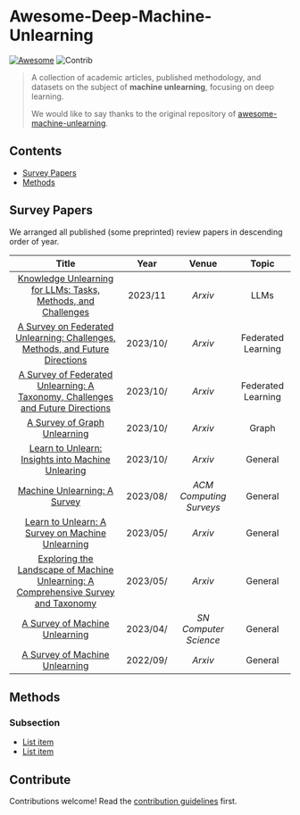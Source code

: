 # Awesome-Deep-Machine-Unlearning 

[![Awesome](https://awesome.re/badge.svg)](https://awesome.re) <img src="https://img.shields.io/badge/Contributions-Welcome-278ea5" alt="Contrib"/>

> A collection of academic articles, published methodology, and datasets on the subject of **machine unlearning**, focusing on deep learning.
> 
> We would like to say thanks to the original repository of [awesome-machine-unlearning](https://github.com/tamlhp/awesome-machine-unlearning).

## Contents

- [Survey Papers](#survey-papers)
- [Methods](#methods)


## Survey Papers

We arranged all published (some preprinted) review papers in descending order of year.

| **Title** | **Year** | **Venue** | **Topic** |
|:---------:|:--------:|:---------:|:--------:|
|[Knowledge Unlearning for LLMs: Tasks, Methods, and Challenges](https://arxiv.org/abs/2311.15766)| 2023/11         | _Arxiv_          | LLMs |
[A Survey on Federated Unlearning: Challenges, Methods, and Future Directions](https://arxiv.org/abs/2310.20448)| 2023/10/           | _Arxiv_         |  Federated Learning         |
[A Survey of Federated Unlearning: A Taxonomy, Challenges and Future Directions](https://arxiv.org/abs/2310.19218)| 2023/10/ | _Arxiv_| Federated Learning|
|[A Survey of Graph Unlearning](https://arxiv.org/abs/2310.02164)|2023/10/|_Arxiv_| Graph |
|[Learn to Unlearn: Insights into Machine Unlearing](https://arxiv.org/abs/2305.07512)| 2023/10/| _Arxiv_| General|
|[Machine Unlearning: A Survey](https://doi.org/10.1145/3603620)|2023/08/|_ACM Computing Surveys_|General|
|[Learn to Unlearn: A Survey on Machine Unlearning](https://arxiv.org/abs/2305.07512)|2023/05/|_Arxiv_| General|
|[Exploring the Landscape of Machine Unlearning: A Comprehensive Survey and Taxonomy](https://arxiv.org/abs/2305.06360)|2023/05/|_Arxiv_| General|
|[A Survey of Machine Unlearning](https://doi.org/10.1007/s42979-023-01767-4)|2023/04/|_SN Computer Science_| General|
|[A Survey of Machine Unlearning](https://arxiv.org/abs/2209.02299)|2022/09/|_Arxiv_|General|


## Methods

### Subsection

- [List item](http://example.com)
- [List item](http://example.com)


## Contribute

Contributions welcome! Read the [contribution guidelines](contributing.md) first.
